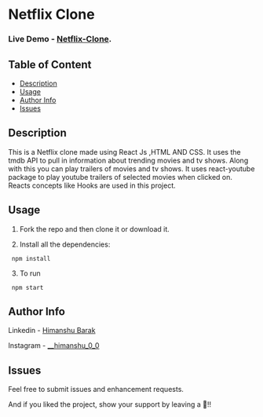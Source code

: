 # Netflix Clone

### Live Demo - [Netflix-Clone](https://netflic-clone-cbacb.web.app/).

## Table of Content
- [Description](#description)
- [Usage](#usage)
- [Author Info](#author-info)
- [Issues](#issues)


## Description

This is a Netflix clone made using React Js ,HTML AND CSS. It uses the tmdb API to pull in information about trending movies and tv shows. Along with this you can play trailers of movies and tv shows. It uses react-youtube package to play youtube trailers of selected movies when clicked on. Reacts concepts like Hooks are used in this project.

## Usage 

1. Fork the repo and then clone it or download it.  

2. Install all the dependencies:
```
 npm install
```

3. To run
```
 npm start
```
## Author Info
Linkedin - [Himanshu Barak](https://www.linkedin.com/in/himanshu-barak-002714118)

Instagram - [__himanshu_0_0](https://www.instagram.com/__himanshu_0_0/)

## Issues
Feel free to submit issues and enhancement requests.

And if you liked the project, show your support by leaving a 🌟!! 


